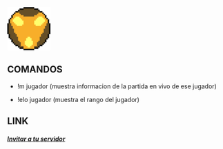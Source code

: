 <img src="images/bardo.png" width="100" height="100">


## COMANDOS

- !m jugador (muestra informacion de la partida en vivo de ese jugador)

- !elo jugador (muestra el rango del jugador)

## LINK

##### [Invitar a tu servidor](https://discord.com/oauth2/authorize?client_id=692202081150304328&permissions=8&scope=bot)





